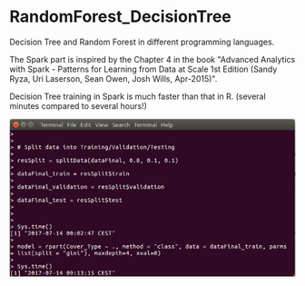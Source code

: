 # RandomForest_DecisionTree
Decision Tree and Random Forest in different programming languages.

The Spark part is inspired by the Chapter 4 in the book "Advanced Analytics with Spark - Patterns for Learning from Data at Scale 1st Edition (Sandy Ryza, Uri Laserson, Sean Owen, Josh Wills, Apr-2015)".

Decision Tree training in Spark is much faster than that in R. (several minutes compared to several hours!)

![rpart-time-consumption](rpart-time-consumption.png)

